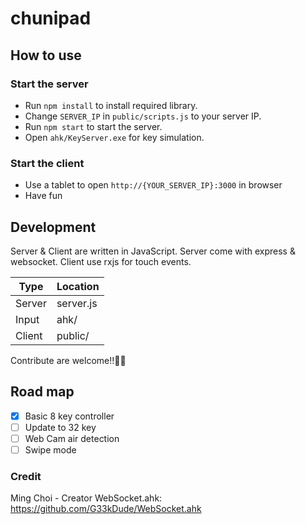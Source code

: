 # chunipad
## How to use
### Start the server
- Run `npm install` to install required library.
- Change `SERVER_IP` in `public/scripts.js` to your server IP.
- Run `npm start` to start the server.
- Open `ahk/KeyServer.exe` for key simulation.

### Start the client
- Use a tablet to open `http://{YOUR_SERVER_IP}:3000` in browser
- Have fun

## Development
Server & Client are written in JavaScript. Server come with express & websocket. Client use rxjs for touch events.

|Type  |Location |
|------|---------|
|Server|server.js|
|Input |ahk/     |
|Client|public/  |

Contribute are welcome!!🤩🤩

## Road map
- [x] Basic 8 key controller
- [ ] Update to 32 key
- [ ] Web Cam air detection
- [ ] Swipe mode

### Credit
Ming Choi - Creator
WebSocket.ahk: https://github.com/G33kDude/WebSocket.ahk
